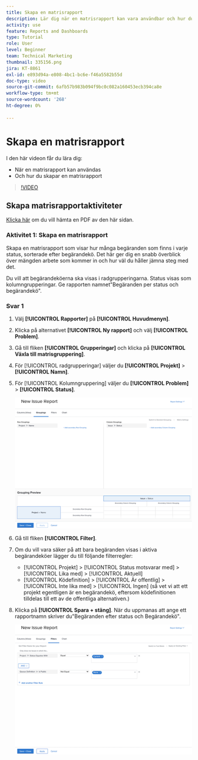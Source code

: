 ```yaml
---
title: Skapa en matrisrapport
description: Lär dig när en matrisrapport kan vara användbar och hur du skapar en matrisrapport i Workfront.
activity: use
feature: Reports and Dashboards
type: Tutorial
role: User
level: Beginner
team: Technical Marketing
thumbnail: 335156.png
jira: KT-8861
exl-id: e893d94a-e808-4bc1-bc6e-f46a5582b55d
doc-type: video
source-git-commit: 6afb57b983b094f9bc0c082a160453ecb394ca8e
workflow-type: tm+mt
source-wordcount: '268'
ht-degree: 0%

---
```


# Skapa en matrisrapport

I den här videon får du lära dig:

* När en matrisrapport kan användas
* Och hur du skapar en matrisrapport

>[!VIDEO](https://video.tv.adobe.com/v/335156/?quality=12&learn=on)

## Skapa matrisrapportaktiviteter

[Klicka här](/help/assets/create-matrix-report-activities.pdf) om du vill hämta en PDF av den här sidan.

### Aktivitet 1: Skapa en matrisrapport

Skapa en matrisrapport som visar hur många begäranden som finns i varje status, sorterade efter begärandekö. Det här ger dig en snabb överblick över mängden arbete som kommer in och hur väl du håller jämna steg med det.

Du vill att begärandeköerna ska visas i radgrupperingarna. Status visas som kolumngrupperingar. Ge rapporten namnet&quot;Begäranden per status och begärandekö&quot;.

### Svar 1

1. Välj **[!UICONTROL Rapporter]** på **[!UICONTROL Huvudmenyn]**.
1. Klicka på alternativet **[!UICONTROL Ny rapport]** och välj **[!UICONTROL Problem]**.
1. Gå till fliken **[!UICONTROL Grupperingar]** och klicka på **[!UICONTROL Växla till matrisgruppering]**.
1. För [!UICONTROL radgrupperingar] väljer du **[!UICONTROL Projekt]** > **[!UICONTROL Namn]**.
1. För [!UICONTROL Kolumngruppering] väljer du **[!UICONTROL Problem]** > **[!UICONTROL Status]**.

   ![En bild av skärmen för att skapa en ny gruppering av problemrapporter](assets/matrix-report-groupings.png)

1. Gå till fliken **[!UICONTROL Filter]**.
1. Om du vill vara säker på att bara begäranden visas i aktiva begärandeköer lägger du till följande filterregler:

   * [!UICONTROL Projekt] > [!UICONTROL Status motsvarar med] > [!UICONTROL Lika med] > [!UICONTROL Aktuell]
   * [!UICONTROL Ködefinition] > [!UICONTROL Är offentlig] > [!UICONTROL Inte lika med] > [!UICONTROL Ingen] (så vet vi att ett projekt egentligen är en begärandekö, eftersom ködefinitionen tilldelas till ett av de offentliga alternativen.)

1. Klicka på **[!UICONTROL Spara + stäng]**. När du uppmanas att ange ett rapportnamn skriver du&quot;Begäranden efter status och Begärandekö&quot;.

   ![En bild av skärmen för att skapa ett nytt rapportfilter](assets/matrix-report-filters.png)
